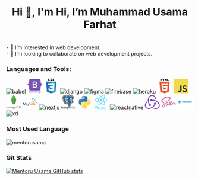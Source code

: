 <h1 align="center">Hi 👋, I'm Hi, I’m Muhammad Usama Farhat</h1>
<br>- 👀 I’m interested in web development.
<br>- 💞️ I’m looking to collaborate on web development projects.

<h3 align="left">Languages and Tools:</h3>

<p align="left"><img src="https://www.vectorlogo.zone/logos/babeljs/babeljs-icon.svg" alt="babel" width="40" height="40"/>

<img src="https://raw.githubusercontent.com/devicons/devicon/master/icons/bootstrap/bootstrap-plain-wordmark.svg" alt="bootstrap" width="40" height="40"/>

<img src="https://raw.githubusercontent.com/devicons/devicon/master/icons/css3/css3-original-wordmark.svg" alt="css3" width="40" height="40"/> 
  
<img src="https://static.djangoproject.com/img/logos/django-logo-positive.png" alt="django" width="40" height="40"/> 
  
<img src="https://www.vectorlogo.zone/logos/figma/figma-icon.svg" alt="figma" width="40" height="40"/> 

<img src="https://www.vectorlogo.zone/logos/firebase/firebase-icon.svg" alt="firebase" width="40" height="40"/>
  
<img src="https://www.vectorlogo.zone/logos/heroku/heroku-icon.svg" alt="heroku" width="40" height="40"/> 
  
<img src="https://raw.githubusercontent.com/devicons/devicon/master/icons/html5/html5-original-wordmark.svg" alt="html5" width="40" height="40"/> 
  
<img src="https://raw.githubusercontent.com/devicons/devicon/master/icons/javascript/javascript-original.svg" alt="javascript" width="40" height="40"/>

<img src="https://raw.githubusercontent.com/devicons/devicon/master/icons/mongodb/mongodb-original-wordmark.svg" alt="mongodb" width="40" height="40"/>
  
<img src="https://raw.githubusercontent.com/devicons/devicon/master/icons/mysql/mysql-original-wordmark.svg" alt="mysql" width="40" height="40"/> 

<img src="https://cdn.worldvectorlogo.com/logos/nextjs-2.svg" alt="nextjs" width="40" height="40"/> 
  
<img src="https://raw.githubusercontent.com/devicons/devicon/master/icons/postgresql/postgresql-original-wordmark.svg" alt="postgresql" width="40" height="40"/> 
  
<img src="https://raw.githubusercontent.com/devicons/devicon/master/icons/python/python-original.svg" alt="python" width="40" height="40"/>
  
<img src="https://raw.githubusercontent.com/devicons/devicon/master/icons/react/react-original-wordmark.svg" alt="react" width="40" height="40"/>
  
<img src="https://reactnative.dev/img/header_logo.svg" alt="reactnative" width="40" height="40"/> 
  
<img src="https://raw.githubusercontent.com/devicons/devicon/master/icons/redux/redux-original.svg" alt="redux" width="40" height="40"/> 
  
<img src="https://raw.githubusercontent.com/devicons/devicon/master/icons/sass/sass-original.svg" alt="sass" width="40" height="40"/> 
  
<img src="https://raw.githubusercontent.com/devicons/devicon/d00d0969292a6569d45b06d3f350f463a0107b0d/icons/webpack/webpack-original-wordmark.svg" alt="webpack" width="40" height="40"/>

<img src="https://cdn.worldvectorlogo.com/logos/adobe-xd.svg" alt="xd" width="40" height="40"/>
  
<h3 align="left">Most Used Language</h3>
<img align="center" src="https://github-readme-stats.vercel.app/api/top-langs?username=mentorusama&show_icons=true&locale=en&layout=compact" alt="mentorusama" />
  
<h3 align="left">Git Stats</h3>

[![Mentoru Usama GitHub stats](https://github-readme-stats.vercel.app/api?username=mentorusama)](https://github.com/anuraghazra/github-readme-stats)
